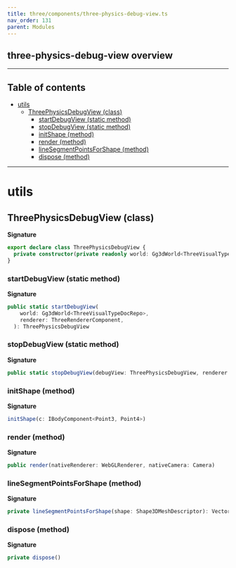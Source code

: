 ```yaml
---
title: three/components/three-physics-debug-view.ts
nav_order: 131
parent: Modules
---
```


## three-physics-debug-view overview

---

<h2 class="text-delta">Table of contents</h2>

- [utils](#utils)
  - [ThreePhysicsDebugView (class)](#threephysicsdebugview-class)
    - [startDebugView (static method)](#startdebugview-static-method)
    - [stopDebugView (static method)](#stopdebugview-static-method)
    - [initShape (method)](#initshape-method)
    - [render (method)](#render-method)
    - [lineSegmentPointsForShape (method)](#linesegmentpointsforshape-method)
    - [dispose (method)](#dispose-method)

---

# utils

## ThreePhysicsDebugView (class)

**Signature**

```ts
export declare class ThreePhysicsDebugView {
  private constructor(private readonly world: Gg3dWorld<ThreeVisualTypeDocRepo>)
}
```

### startDebugView (static method)

**Signature**

```ts
public static startDebugView(
    world: Gg3dWorld<ThreeVisualTypeDocRepo>,
    renderer: ThreeRendererComponent,
  ): ThreePhysicsDebugView
```

### stopDebugView (static method)

**Signature**

```ts
public static stopDebugView(debugView: ThreePhysicsDebugView, renderer: ThreeRendererComponent)
```

### initShape (method)

**Signature**

```ts
initShape(c: IBodyComponent<Point3, Point4>)
```

### render (method)

**Signature**

```ts
public render(nativeRenderer: WebGLRenderer, nativeCamera: Camera)
```

### lineSegmentPointsForShape (method)

**Signature**

```ts
private lineSegmentPointsForShape(shape: Shape3DMeshDescriptor): Vector3[] | null
```

### dispose (method)

**Signature**

```ts
private dispose()
```
